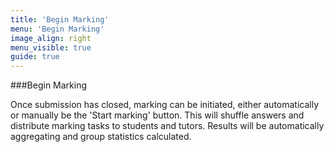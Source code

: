 ```yaml
---
title: 'Begin Marking'
menu: 'Begin Marking'
image_align: right
menu_visible: true
guide: true
---
```


###Begin Marking

Once submission has closed, marking can be initiated, either automatically or
manually be the 'Start marking' button. This will shuffle answers and distribute
marking tasks to students and tutors. Results will be automatically aggregating
and group statistics calculated.
